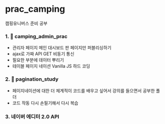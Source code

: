 # prac_camping
캠핑유니버스 준비 공부

### 1. 📁 camping_admin_prac
- 관리자 페이지 메인 대시보드 판 페이지만 퍼블리싱하기
- ajax로 가짜 API GET 비동기 통신
- 필요한 부분에 데이터 뿌리기 
- 테이블 페이지 네이션 Vanilla JS 하드 코딩 

### 2. 📁 pagination_study
- 페이지네이션에 대한 더 체계적이 코드를 배우고 싶어서 강의를 들으면서 공부한 폴더
- 코드 작동 다시 손필기해서 다시 복습

### 3. 네이버 에디터 2.0 API 
